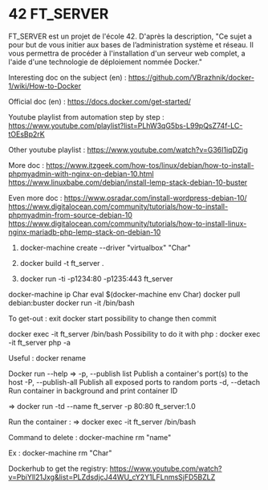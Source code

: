 # 42 FT_SERVER

FT_SERVER est un projet de l'école 42. D'après la description, "Ce sujet a pour but de vous initier aux bases de l’administration système et réseau. Il vous permettra de procéder à l'installation d'un serveur web complet, a l'aide d'une technologie de déploiement nommée Docker."

Interesting doc on the subject (en) :
https://github.com/VBrazhnik/docker-1/wiki/How-to-Docker

Official doc (en) :
https://docs.docker.com/get-started/ 

Youtube playlist from automation step by step :
https://www.youtube.com/playlist?list=PLhW3qG5bs-L99pQsZ74f-LC-tOEsBp2rK

Other youtube playlist :
https://www.youtube.com/watch?v=G36I1iqDZig

More doc : 
https://www.itzgeek.com/how-tos/linux/debian/how-to-install-phpmyadmin-with-nginx-on-debian-10.html
https://www.linuxbabe.com/debian/install-lemp-stack-debian-10-buster

Even more doc :
https://www.osradar.com/install-wordpress-debian-10/
https://www.digitalocean.com/community/tutorials/how-to-install-phpmyadmin-from-source-debian-10
https://www.digitalocean.com/community/tutorials/how-to-install-linux-nginx-mariadb-php-lemp-stack-on-debian-10

1. docker-machine create --driver "virtualbox" "Char"

2. docker build -t ft_server .

3. docker run -ti -p1234:80 -p1235:443 ft_server

docker-machine ip Char
eval $(docker-machine env Char)
docker pull debian:buster
docker run -it <imageID> /bin/bash
   
   
To get-out :
exit
docker start <imageID>
possibility to change then commit


docker exec -it ft_server /bin/bash
Possibility to do it with php : 
docker exec -it ft_server php -a

Useful :
docker rename

Docker run --help 
=> -p, --publish list                   Publish a container's port(s) to the host
   -P, --publish-all                    Publish all exposed ports to random ports
   -d, --detach                         Run container in background and print container ID

=> docker run -td --name ft_server -p 80:80 ft_server:1.0

Run the container :
=> docker exec -it ft_server /bin/bash

Command to delete :
docker-machine rm "name"


Ex :
docker-machine rm "Char"

Dockerhub to get the registry: 
https://www.youtube.com/watch?v=PbiYll21Jxg&list=PLZdsdjcJ44WU_cY2Y1LFLnmsSjFD5BZLZ
